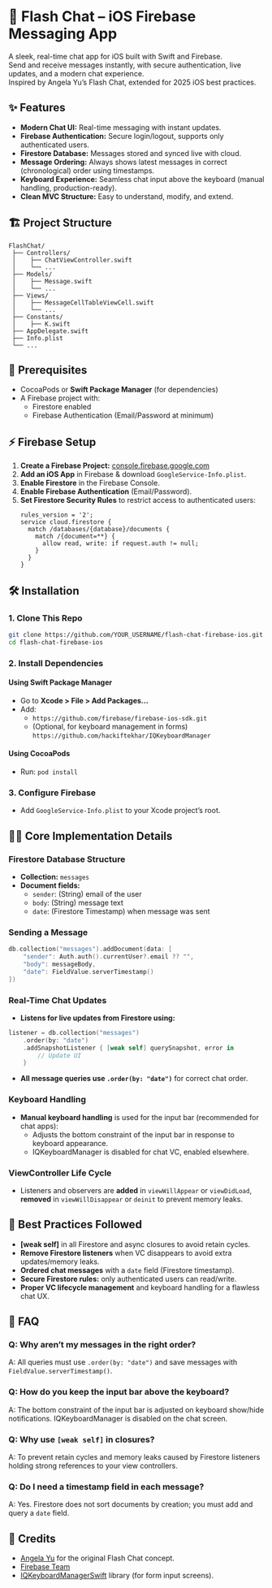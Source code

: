 # 🚀 Flash Chat – iOS Firebase Messaging App

A sleek, real-time chat app for iOS built with Swift and Firebase.  
Send and receive messages instantly, with secure authentication, live updates, and a modern chat experience.  
Inspired by Angela Yu’s Flash Chat, extended for 2025 iOS best practices.

## ✨ Features

- **Modern Chat UI:** Real-time messaging with instant updates.
- **Firebase Authentication:** Secure login/logout, supports only authenticated users.
- **Firestore Database:** Messages stored and synced live with cloud.
- **Message Ordering:** Always shows latest messages in correct (chronological) order using timestamps.
- **Keyboard Experience:** Seamless chat input above the keyboard (manual handling, production-ready).
- **Clean MVC Structure:** Easy to understand, modify, and extend.

## 🏗️ Project Structure

```
FlashChat/
 ├── Controllers/
 │    ├── ChatViewController.swift
 │    └── ...
 ├── Models/
 │    ├── Message.swift
 │    └── ...
 ├── Views/
 │    ├── MessageCellTableViewCell.swift
 │    └── ...
 ├── Constants/
 │    ├── K.swift
 ├── AppDelegate.swift
 ├── Info.plist
 └── ...
```

## 🔑 Prerequisites

- CocoaPods or **Swift Package Manager** (for dependencies)
- A Firebase project with:
  - Firestore enabled
  - Firebase Authentication (Email/Password at minimum)

## ⚡️ Firebase Setup

1. **Create a Firebase Project:** [console.firebase.google.com](https://console.firebase.google.com/)
2. **Add an iOS App** in Firebase & download `GoogleService-Info.plist`.
3. **Enable Firestore** in the Firebase Console.
4. **Enable Firebase Authentication** (Email/Password).
5. **Set Firestore Security Rules** to restrict access to authenticated users:
   ```plaintext
   rules_version = '2';
   service cloud.firestore {
     match /databases/{database}/documents {
       match /{document=**} {
         allow read, write: if request.auth != null;
       }
     }
   }
   ```

## 🛠️ Installation

### 1. **Clone This Repo**

```sh
git clone https://github.com/YOUR_USERNAME/flash-chat-firebase-ios.git
cd flash-chat-firebase-ios
```

### 2. **Install Dependencies**

#### Using Swift Package Manager
- Go to **Xcode > File > Add Packages...**
- Add:
  - `https://github.com/firebase/firebase-ios-sdk.git`
  - (Optional, for keyboard management in forms)  
    `https://github.com/hackiftekhar/IQKeyboardManager`

#### Using CocoaPods
- Run: `pod install`

### 3. **Configure Firebase**
- Add `GoogleService-Info.plist` to your Xcode project’s root.

## 🧑‍💻 Core Implementation Details

### Firestore Database Structure

- **Collection:** `messages`
- **Document fields:**
  - `sender`: (String) email of the user
  - `body`: (String) message text
  - `date`: (Firestore Timestamp) when message was sent

### Sending a Message

```swift
db.collection("messages").addDocument(data: [
    "sender": Auth.auth().currentUser?.email ?? "",
    "body": messageBody,
    "date": FieldValue.serverTimestamp()
])
```

### Real-Time Chat Updates

- **Listens for live updates from Firestore using:**

```swift
listener = db.collection("messages")
    .order(by: "date")
    .addSnapshotListener { [weak self] querySnapshot, error in
        // Update UI
    }
```

- **All message queries use `.order(by: "date")`** for correct chat order.

### Keyboard Handling

- **Manual keyboard handling** is used for the input bar (recommended for chat apps):
  - Adjusts the bottom constraint of the input bar in response to keyboard appearance.
  - IQKeyboardManager is disabled for chat VC, enabled elsewhere.

### ViewController Life Cycle

- Listeners and observers are **added** in `viewWillAppear` or `viewDidLoad`, **removed** in `viewWillDisappear` or `deinit` to prevent memory leaks.

## 📝 Best Practices Followed

- **[weak self]** in all Firestore and async closures to avoid retain cycles.
- **Remove Firestore listeners** when VC disappears to avoid extra updates/memory leaks.
- **Ordered chat messages** with a `date` field (Firestore timestamp).
- **Secure Firestore rules:** only authenticated users can read/write.
- **Proper VC lifecycle management** and keyboard handling for a flawless chat UX.

## 🙋 FAQ

### Q: Why aren’t my messages in the right order?
A: All queries must use `.order(by: "date")` and save messages with `FieldValue.serverTimestamp()`.

### Q: How do you keep the input bar above the keyboard?
A: The bottom constraint of the input bar is adjusted on keyboard show/hide notifications. IQKeyboardManager is disabled on the chat screen.

### Q: Why use `[weak self]` in closures?
A: To prevent retain cycles and memory leaks caused by Firestore listeners holding strong references to your view controllers.

### Q: Do I need a timestamp field in each message?
A: Yes. Firestore does not sort documents by creation; you must add and query a `date` field.

## 🙌 Credits

- [Angela Yu](https://github.com/angelabauer) for the original Flash Chat concept.
- [Firebase Team](https://firebase.google.com/)
- [IQKeyboardManagerSwift](https://github.com/hackiftekhar/IQKeyboardManager) library (for form input screens).
